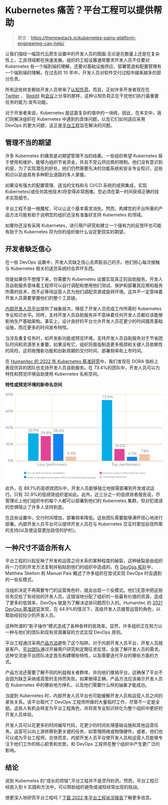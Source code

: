 # Kubernetes 痛苦？平台工程可以提供帮助

> 原文：<https://thenewstack.io/kubernetes-pains-platform-engineering-can-help/>

让我们描绘一幅现代云原生设置中的开发人员的图画:无论是在数量上还是在复杂性上，工具领域都在快速发展。组织的工程设置通常要求开发人员不仅要对 Kubernetes 有一个端到端的理解，还要对基础设施供应、部署管道和配置管理有一个端到端的理解。在过去的 10 年中，开发人员对软件交付过程中越来越多的部分负责。

所有这些转变都给开发人员带来了[认知负荷](https://platformengineering.org/blog/cognitive-load)。而且，正如许多开发者现在在 [Twitter](https://twitter.com/luca_cloud/status/1562349679660122112?ref_src=twsrc%5Etfw%7Ctwcamp%5Etweetembed%7Ctwterm%5E1562349679660122112%7Ctwgr%5Ee90dc6c7c0c0e831911ef247d36c40cde0bd28ad%7Ctwcon%5Es1_&ref_url=https%3A%2F%2Fthenewstack.io%2Fdevops-is-dead-embrace-platform-engineering%2F) 、 [Reddit](https://www.reddit.com/r/devops/comments/wusvc9/devs_dont_want_to_do_ops/) 和[会议](https://thenewstack.io/devs-and-ops-can-this-marriage-be-saved/)上分享的那样，这种认知负荷正在干扰他们执行最重要任务的能力:发布功能。

对于开发者来说，Kubernetes 是这面复杂的墙中的一块砖。因此，在本文中，我们将解决组织在 Kubernetes 中遇到的具体问题，以及它们如何适应采用 DevOps 的更大问题，这正是[平台工程](https://humanitec.com/platform-engineering)旨在解决的问题。

## 管理不当的期望

许多 Kubernetes 的痛苦是对期望管理不当的结果。一些组织希望 Kubernetes 易于使用和维护，能够为组织节省资金，并且不受云供应商的限制。他们没有意识到的是，为了实现潜在的好处，他们仍然需要先决的功能系统和安全专业知识，这些知识以前由具有多种职业道路的多人掌握。

如果没有强大的配置管理、适当的文档和与 CI/CD 系统的成熟集成，实现 Kubernetes(或任何其他技术)将变得非常困难。您必须在第一时间获得正确的技术实现细节。

平台工程不是一根魔杖，可以让这个基本需求消失。然而，构建您的平台所需的产品方法可能有助于说明您的组织还没有准备好支持 Kubernetes 的领域。

如果你还没有采用 Kubernetes，进行用户研究和建立一个强有力的反馈环也可能有助于为 Kubernetes 将为你的组织做什么设定更现实的期望。

## 开发者缺乏信心

在一些 DevOps 设置中，开发人员缺乏信心去弄脏自己的手。他们担心每次接触与 Kubernetes 相关的送货系统时会弄坏东西。

但是如果你不想慢下来，你需要为 Kubernetes 设置实现真正的自助服务。开发人员自助服务意味着工程师可以自行调配和使用他们测试、保护和部署其应用和服务所需的技术，而不必等待运营人员为他们调配资源或旋转环境。这并不一定意味着开发人员需要掌握他们的整个工具链。

[内部开发人员平台](https://humanitec.com/blog/what-is-an-internal-developer-platform)提供了抽象层次，降低了开发人员完成工作所需的 Kubernetes 专业知识水平。同样，支持开发人员自助服务并不意味着任何开发人员都应该能够影响生产基础架构。事实上，设计良好的平台允许开发人员花更少的时间摆弄基础设施，而花更多的时间发布特性。

当涉及重复任务时，如开发新功能或预览环境，支持开发人员自助服务对于节省团队时间和资源至关重要。如果没有它，组织将面临制造更多瓶颈和关键人员依赖性的风险，这将拖慢新功能和创新周期的交付时间、部署频率和上市时间。

在 [Humanitec 的 2022 年 Kubernetes 基准研究](https://humanitec.com/whitepapers/kubernetes-benchmarking-study-2022)中，我们发现在 DORA 指标上表现优异的团队也支持开发人员自助服务。在 73.4%的团队中，开发人员可以为特性和预览环境自助使用 Kubernetes 名称空间。

**特性或预览环境的新命名空间**

![](img/f769ee0d534087239b24c9e129e1052e.png)

此外，在 89.1%的高绩效团队中，开发人员能够独立地按需部署到开发或试运行。只有 32.9%的低绩效组织是如此。此外，近三分之一的低绩效者报告说，尽管理论上他们组织中的每个人都可以部署到他们的 Kubernetes 集群，但对犯错误的恐惧阻止了许多人坚持到底。

在这些设置中，交付时间增加，部署频率降低。这些团队需要能够满怀信心地进行部署。内部开发人员平台可以提供开发人员在与 Kubernetes 交互时更加自信所需的支持(以及使运营更加自信的护栏)。

## 一种尺寸不适合所有人

平台工程的兴起反映了开发和运营之间关系的某种程度的破裂，这种破裂是由组织将一刀切的开发方法复制并粘贴到他们的组织中造成的。在 [DevOps 拓扑](https://web.devopstopologies.com)中，Matthew Skelton 和 Manuel Pais 概述了许多组织在尝试实现 DevOps 时会遇到的一些反模式。

当组织决定不再需要专门的运营角色时，就会出现一个反模式。他们无意中把这些任务交给了有经验的开发人员。这错误地分配了组织的一些最有价值的资源，造成了更多的低效率，DevOps 就是为了解决这些问题而引入的。Humanitec 的 [2021 DevOps 基准研究](https://humanitec.com/whitepapers/2021-devops-setups-benchmarking-report#whitepaper)发现，在 44.9%的情况下，高级开发人员接管运营的角色，以帮助经验较少的开发人员。

这种所谓的“影子操作”模式造成了各种各样的低效率。显然，许多组织正在努力以一种与他们的团队和现有资源兼容的方式实现 DevOps 原则。

平台工程通过采用[产品方法](https://platformengineering.org/talks-library/platform-as-a-product)避免了这个陷阱。对于内部开发人员平台，开发人员就是客户。[平台团队](https://humanitec.com/blog/internal-platform-teams-what-are-they-and-do-you-need-one)通过开展用户研究和定期征求反馈，全面了解开发人员的需求。这种交流是平台团队决定首先构建哪些特性，以及需要迭代平台的哪些方面的方式。

产品方法还需要了解不同的利益相关者群体，并向他们推销平台。这确保了平台不会因为缺乏采纳或高管的支持而失败。如果做得正确，产品方法应该揭示开发人员在 Kubernetes 中的哪些地方挣扎，以及他们需要什么样的抽象才能成功。

当提到 Kubernetes 时，内部开发人员平台也可能缓解开发人员和运营人员之间的紧张关系。该平台取代了 DevOps 工程师所做的大量临时工作，尽管不一定是全部。这些人有机会转变为平台工程角色，并将其专业知识转化为整个组织中更好的开发人员体验。

开发人员可以花更多的时间编写代码，花更少的时间处理基础设施和其他运营任务。运营可以向上游转移到更关键的任务，如管理网络或物理硬件。或者，他们也可以成为平台工程师。总体而言，内部开发人员平台使开发人员和运营人员能够专注于他们工作的核心职责和优势。和 DevOps 工程师在整个组织中产生更广泛的影响。

## 结论

说到 Kubernetes 的“成长的烦恼”,平台工程并不是灵丹妙药。然而，平台工程已经嵌入到 it 实践和方法中，可以帮助组织避免或减轻经常出现的挑战。

想更深入地研究平台工程吗？[下载 2022 年平台工程状况报告](https://humanitec.com/whitepapers/state-of-platform-engineering-report-volume-1)了解更多信息。

<svg xmlns:xlink="http://www.w3.org/1999/xlink" viewBox="0 0 68 31" version="1.1"><title>Group</title> <desc>Created with Sketch.</desc></svg>